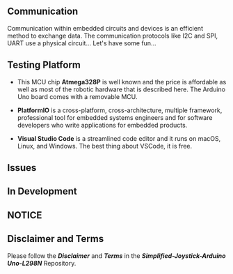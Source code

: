 ## Communication
Communication within embedded circuits and devices is an efficient method to exchange data. The communication protocols like I2C and SPI, UART use a physical circuit... Let's have some fun...

## Testing Platform

- This MCU chip **Atmega328P** is well known and the price is affordable as well as most of the robotic hardware that is described here. The Arduino Uno board comes with a removable MCU.

- **PlatformIO** is a cross-platform, cross-architecture, multiple framework, professional tool for embedded systems engineers and for software developers who write applications for embedded products. 

- **Visual Studio Code** is a streamlined code editor and it runs on macOS, Linux, and Windows. The best thing about VSCode, it is free.

## Issues

## In Development

## NOTICE

## Disclaimer and Terms

Please follow the ***Disclaimer*** and ***Terms*** in the ***Simplified-Joystick-Arduino Uno-L298N*** Repository.
   

